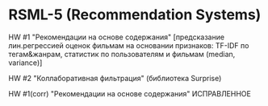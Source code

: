# RSML-5 (Recommendation Systems)

HW #1 "Рекомендации на основе содержания" [предсказание лин.регрессией оценок фильмам на основании признаков: TF-IDF по тегам&жанрам, статистик по пользователям и фильмам (median, variance)]

HW #2 "Коллаборативная фильтрация" (библиотека Surprise)

HW #1(corr) "Рекомендации на основе содержания" ИСПРАВЛЕННОЕ
